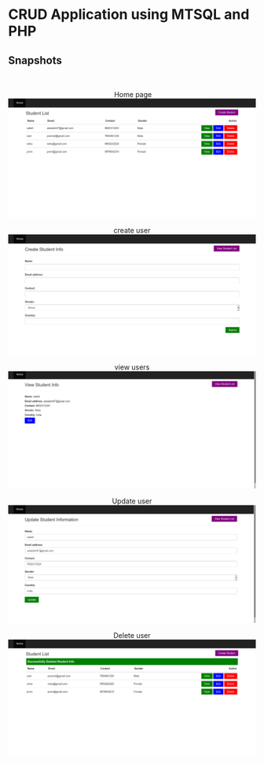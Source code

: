 # CRUD Application using MTSQL and PHP

## Snapshots
<br>
<p align="center">
  <img />
 Home page
<img src="https://github.com/satishad4798/simple_crudApp_mysql_php/blob/master/OUTPUT/home.png" align="center"  > 
<br />
<br />
create user  
<img src="https://github.com/satishad4798/simple_crudApp_mysql_php/blob/master/OUTPUT/create.png" align="center" >
<br />
<br />
view users
<img src="https://github.com/satishad4798/simple_crudApp_mysql_php/blob/master/OUTPUT/view.png" align="center" >
<br />
<br />
 Update user 
<img src="https://github.com/satishad4798/simple_crudApp_mysql_php/blob/master/OUTPUT/update.png" align="center">
<br />
<br />
 Delete user 
<img src="https://github.com/satishad4798/simple_crudApp_mysql_php/blob/master/OUTPUT/delete.png" align="center" >
<br />
<br />
 
